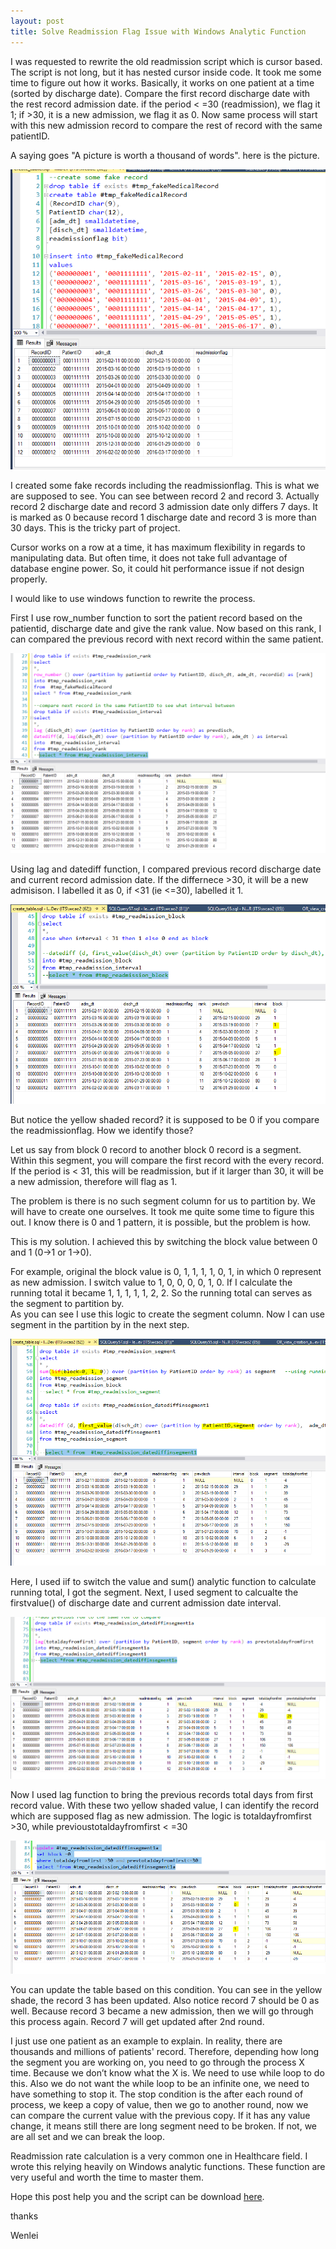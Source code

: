 ```yaml
---
layout: post
title: Solve Readmission Flag Issue with Windows Analytic Function
---
```


I was requested to rewrite the old readmission script which is cursor based. The script is not long, but it has nested cursor inside code.  It took me some time to figure out how it works.  Basically, it works on one patient at a time (sorted by discharge date). Compare the first record discharge date with the rest record admission date. if the period < =30 (readmission), we flag it 1; if >30, it is a new admission, we flag it as 0.  Now same process will start with this new admission record to compare the rest of record with the same patientID.     

A saying goes "A picture is worth a thousand of words". here is the picture.   

<img src="/images/blog28/create_sample_data.PNG">   

I created some fake records including the readmissionflag. This is what we are supposed to see. You can see between record 2 and record 3. Actually record 2 discharge date and record 3 admission date only differs 7 days. It is marked as 0 because record 1 discharge date and record 3 is more than 30 days. This is the tricky part of project.      

Cursor works on a row at a time, it has maximum flexibility in regards to manipulating data.  But often time, it does not take full advantage of database engine power. So, it could hit performance issue if not design properly.  

I would like to use windows function to rewrite the process.  

First I use row_number function to sort the patient record based on the patientid, discharge date and give the rank value. Now based on this rank, I can compared the previous record with next record within the same patient.   

<img src="/images/blog28/rank_interval.PNG">   

Using lag and datediff function, I compared previous record discharge date and current record admission date.  If the differnece >30, it will be a new admisison. I labelled it as 0,  if <31 (ie <=30), labelled it 1.  

<img src="/images/blog28/first_label.PNG">  

But notice the yellow shaded record?  it is supposed to be 0 if you compare the readmissionflag.  How we identify those?  

Let us say from block 0 record to another block 0 record is a segment. Within this segment, you will compare the first record with the every record. If the period is < 31, this will be readmission, but if it larger than 30, it will be a new admission, therefore will flag as 1.  

The problem is there is no such segment column for us to partition by. We will have to create one ourselves. It took me quite some time to figure this out. I know there is 0 and 1 pattern, it is possible, but the problem is how.  

This is my solution.  I achieved this by switching the block value between 0 and 1 (0->1 or 1->0).  

For example, original the block value is 0, 1, 1, 1, 1, 0, 1, in which 0 represent as new admission.  I switch value to 1, 0, 0, 0, 0, 1, 0.   If I calculate the running total it became 1, 1, 1, 1, 1, 2, 2. So the running total can serves as the segment to partition by.  
As you can see I use this logic to create the segment column. Now I can use segment in the partition by in the next step.  

<img src="/images/blog28/rank_compare_with_previous_record.PNG">    

Here, I used iif to switch the value and sum() analytic function to calculate running total, I got the segment. Next, I used segment to calcualte the firstvalue() of discharge date and current admission date interval.  

<img src="/images/blog28/identfiy_record.PNG">   

Now I used lag function to bring the previous records total days from first record value. With these two yellow shaded value, I can identify the record which are supposed flag as new admission.  The logic is totaldayfromfirst >30, while previoustotaldayfromfirst < =30

<img src="/images/blog28/update_block.PNG">  

You can update the table based on this condition. You can see in the yellow shade, the record 3 has been updated. Also notice record 7 should be 0 as well.  Because record 3 became a new admission, then we will go through this process again. Record 7 will get updated after 2nd round. 

I just use one patient as an example to explain.  In reality, there are thousands and millions of patients' record. Therefore, depending how long the segment you are working on, you need to go through the process X time.   Because we don’t know what the X is. We need to use while loop to do this.  Also we do not want the while loop to be an infinite one, we need to have something to stop it.  The stop condition is the after each round of process, we keep a copy of value, then we go to another round, now we can compare the current value with the previous copy.  If it has any value change, it means still there are long segment need to be broken.  If not, we are all set and we can break the loop.  

Readmission rate calculation is a very common one in Healthcare field.  I wrote this relying heavily on Windows analytic functions. These function are very useful and worth the time to master them.  

Hope this post help you and the script can be download <a href="Files/full_script.sql">here</a>.  

thanks  

Wenlei

